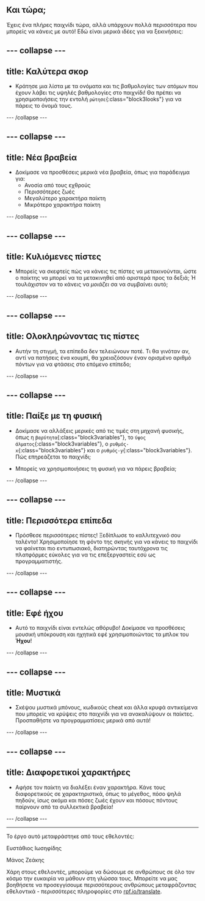 ## Και τώρα;

Έχεις ένα πλήρες παιχνίδι τώρα, αλλά υπάρχουν πολλά περισσότερα που μπορείς να κάνεις με αυτό! Εδώ είναι μερικά ιδέες για να ξεκινήσεις:

--- collapse ---
---
title: Καλύτερα σκορ
---

+ Κράτησε μια λίστα με τα ονόματα και τις βαθμολογίες των ατόμων που έχουν λάβει τις υψηλές βαθμολογίες στο παιχνίδι! Θα πρέπει να χρησιμοποιήσεις την εντολή `ρώτησε`{:class="block3looks"} για να πάρεις το όνομά τους.

--- /collapse ---

--- collapse ---
---
title: Νέα βραβεία
---

+ Δοκίμασε να προσθέσεις μερικά νέα βραβεία, όπως για παράδειγμα για:
  * Ανοσία από τους εχθρούς
  * Περισσότερες ζωές
  * Μεγαλύτερο χαρακτήρα παίκτη
  * Μικρότερο χαρακτήρα παίκτη

--- /collapse ---

--- collapse ---
---
title: Κυλιόμενες πίστες
---

+ Μπορείς να σκεφτείς πώς να κάνεις τις πίστες να μετακινούνται, ώστε ο παίκτης να μπορεί να τα μετακινηθεί από αριστερά προς τα δεξιά; Ή τουλάχιστον να το κάνεις να _μοιάζει_ σα να συμβαίνει αυτό;

--- /collapse ---

--- collapse ---
---
title: Ολοκληρώνοντας τις πίστες
---

+ Αυτήν τη στιγμή, τα επίπεδα δεν τελειώνουν ποτέ. Τι θα γινόταν αν, αντί να πατήσεις ένα κουμπί, θα χρειαζόσουν έναν ορισμένο αριθμό πόντων για να φτάσεις στο επόμενο επίπεδο;

--- /collapse ---

--- collapse ---
---
title: Παίξε με τη φυσική
---

+ Δοκίμασε να αλλάξεις μερικές από τις τιμές στη μηχανή φυσικής, όπως η `βαρύτητα`{:class="block3variables"}, το `ύψος άλματος`{:class="block3variables"}, ο `ρυθμός-x`{:class="block3variables"} και ο `ρυθμός-y`{:class="block3variables"}. Πώς επηρεάζεται το παιχνίδι;

+ Μπορείς να χρησιμοποιήσεις τη φυσική για να πάρεις βραβεία;

--- /collapse ---

--- collapse ---
---
title: Περισσότερα επίπεδα
---

+ Πρόσθεσε περισσότερες πίστες! Ξεδίπλωσε το καλλιτεχνικό σου ταλέντο! Χρησιμοποίησε τη φόντο της σκηνής για να κάνεις το παιχνίδι να φαίνεται πιο εντυπωσιακό, διατηρώντας ταυτόχρονα τις πλατφόρμες εύκολες για να τις επεξεργαστείς εσύ ως προγραμματιστής.

--- /collapse ---

--- collapse ---
---
title: Εφέ ήχου
---

+ Αυτό το παιχνίδι είναι εντελώς αθόρυβο! Δοκίμασε να προσθέσεις μουσική υπόκρουση και ηχητικά εφέ χρησιμοποιώντας τα μπλοκ του **Ήχου**!

--- /collapse ---

--- collapse ---
---
title: Μυστικά
---

+ Σκέψου μυστικά μπόνους, κωδικούς cheat και άλλα κρυφά αντικείμενα που μπορείς να κρύψεις στο παιχνίδι για να ανακαλύψουν οι παίκτες. Προσπαθήστε να προγραμματίσεις μερικά από αυτά!

--- /collapse ---

--- collapse ---
---
title: Διαφορετικοί χαρακτήρες
---

+ Αφήσε τον παίκτη να διαλέξει έναν χαρακτήρα. Κάνε τους διαφορετικούς σε χαρακτηριστικά, όπως το μέγεθος, πόσο ψηλά πηδούν, ίσως ακόμα και πόσες ζωές έχουν και πόσους πόντους παίρνουν από τα συλλεκτικά βραβεία!

--- /collapse ---


***
Το έργο αυτό μεταφράστηκε από τους εθελοντές:

Ευστάθιος Ιωσηφίδης

Μάνος Ζεάκης

Χάρη στους εθελοντές, μπορούμε να δώσουμε σε ανθρώπους σε όλο τον κόσμο την ευκαιρία να μάθουν στη γλώσσα τους. Μπορείτε να μας βοηθήσετε να προσεγγίσουμε περισσότερους ανθρώπους μεταφράζοντας εθελοντικά - περισσότερες πληροφορίες στο [rpf.io/translate](https://rpf.io/translate).